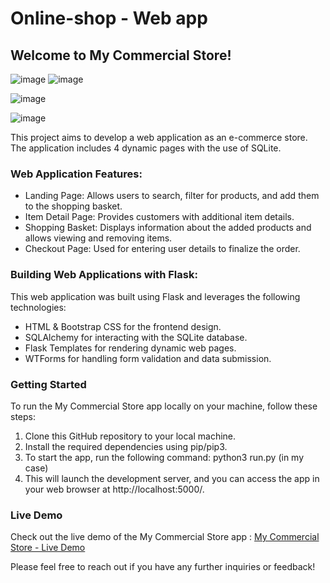 # Online-shop - Web app
## Welcome to My Commercial Store!
![image](https://github.com/clairewwp/Online-Store/assets/104426974/f973b2b1-11e9-4d70-ade6-0413612ef921)
![image](https://github.com/clairewwp/Online-Store/assets/104426974/9505ff06-c900-49f8-ae32-4ba3608898b2)

![image](https://github.com/clairewwp/Online-Store/assets/104426974/b9bb22c8-c0d7-4abe-abf2-7d35f6cab7cb)

![image](https://github.com/clairewwp/Online-Store/assets/104426974/5b0382fb-f305-40a6-8e96-b4479672c2ab)

This project aims to develop a web application as an e-commerce store. The application includes 4 dynamic pages with the use of SQLite.

### Web Application Features:
* Landing Page: Allows users to search, filter for products, and add them to the shopping basket.
* Item Detail Page: Provides customers with additional item details.
* Shopping Basket: Displays information about the added products and allows viewing and removing items.
* Checkout Page: Used for entering user details to finalize the order.

### Building Web Applications with Flask:
This web application was built using Flask and leverages the following technologies:
* HTML & Bootstrap CSS for the frontend design.
* SQLAlchemy for interacting with the SQLite database.
* Flask Templates for rendering dynamic web pages.
* WTForms for handling form validation and data submission.

### Getting Started
To run the My Commercial Store app locally on your machine, follow these steps:
1. Clone this GitHub repository to your local machine.
2. Install the required dependencies using pip/pip3.
3. To start the app, run the following command: python3 run.py (in my case)
4. This will launch the development server, and you can access the app in your web browser at http://localhost:5000/.

### Live Demo
Check out the live demo of the My Commercial Store app : [My Commercial Store - Live Demo](https://youtu.be/fV6NDiDYvbo)

Please feel free to reach out if you have any further inquiries or feedback!


    
